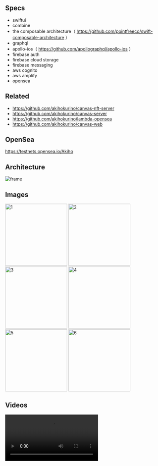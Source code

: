 ## Specs

- swiftui
- combine
- the composable architecture（ https://github.com/pointfreeco/swift-composable-architecture ）
- graphql
- apollo-ios（ https://github.com/apollographql/apollo-ios ）
- firebase auth
- firebase cloud storage
- firebase messaging
- aws cognito
- aws amplify
- opensea

## Related

- https://github.com/akihokurino/canvas-nft-server
- https://github.com/akihokurino/canvas-server
- https://github.com/akihokurino/lambda-opensea
- https://github.com/akihokurino/canvas-web

## OpenSea

https://testnets.opensea.io/Akiho

## Architecture

![frame](https://user-images.githubusercontent.com/2268288/167259508-e5007300-8d7b-40b5-9e63-eea3b913af4c.png)

## Images

<img width="200" alt="1" src="https://user-images.githubusercontent.com/2268288/194029223-4dcd10b5-9be2-4b87-bb6f-27959c155839.png"> <img width="200" alt="2" src="https://user-images.githubusercontent.com/2268288/194029289-7a847a5c-a13c-457b-924b-8e74c85d3996.png"> <img width="200" alt="3" src="https://user-images.githubusercontent.com/2268288/194029301-e4700107-d2a6-45c6-b2a8-6a113e36ca83.png"> <img width="200" alt="4" src="https://user-images.githubusercontent.com/2268288/194029329-7c5cb6c3-8822-4aac-99ad-fa7df8c54ba0.png"> <img width="200" alt="5" src="https://user-images.githubusercontent.com/2268288/194029346-feea0746-04bd-40d5-a3b7-37513033c575.png"> <img width="200" alt="6" src="https://user-images.githubusercontent.com/2268288/194029354-ee373adf-44c9-44ba-96b4-3e5f71a91693.png">


## Videos

<video witdth="300" src="https://user-images.githubusercontent.com/2268288/143589563-570158a9-ae23-4157-83ad-972104190f21.mp4">

## Amplify Auth

- https://docs.amplify.aws/sdk/auth/getting-started/q/platform/ios/
- https://docs.amplify.aws/cli/auth/import/

1. amplify init
   amplify フォルダと各種設定ファイル、実際の amplify プロジェクトが生成される
2. amplify import auth
   既存の cognito をインポートする
3. amplify push

